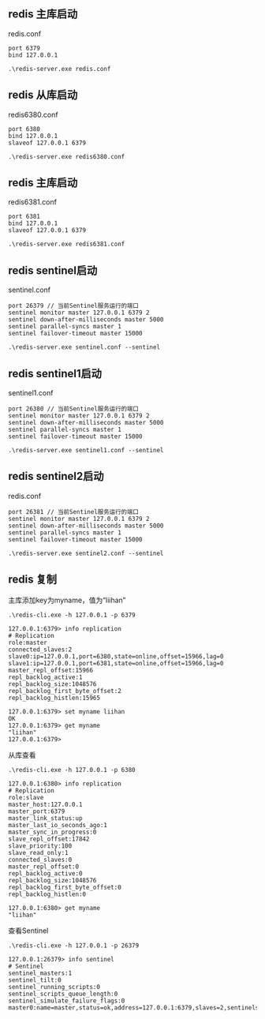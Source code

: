 ## redis 主库启动

redis.conf

    port 6379
    bind 127.0.0.1
```
.\redis-server.exe redis.conf
```

## redis 从库启动

redis6380.conf

    port 6380
    bind 127.0.0.1
    slaveof 127.0.0.1 6379

```
.\redis-server.exe redis6380.conf
```

## redis 主库启动

redis6381.conf

    port 6381
    bind 127.0.0.1
    slaveof 127.0.0.1 6379

```
.\redis-server.exe redis6381.conf
```

## redis sentinel启动

sentinel.conf

    port 26379 // 当前Sentinel服务运行的端口  
    sentinel monitor master 127.0.0.1 6379 2   
    sentinel down-after-milliseconds master 5000  
    sentinel parallel-syncs master 1  
    sentinel failover-timeout master 15000

```
.\redis-server.exe sentinel.conf --sentinel
```
## redis sentinel1启动

sentinel1.conf

    port 26380 // 当前Sentinel服务运行的端口  
    sentinel monitor master 127.0.0.1 6379 2   
    sentinel down-after-milliseconds master 5000  
    sentinel parallel-syncs master 1  
    sentinel failover-timeout master 15000

```
.\redis-server.exe sentinel1.conf --sentinel
```
## redis sentinel2启动
redis.conf

    port 26381 // 当前Sentinel服务运行的端口  
    sentinel monitor master 127.0.0.1 6379 2   
    sentinel down-after-milliseconds master 5000  
    sentinel parallel-syncs master 1  
    sentinel failover-timeout master 15000

```
.\redis-server.exe sentinel2.conf --sentinel
```
## redis 复制
主库添加key为myname，值为“liihan”

```
.\redis-cli.exe -h 127.0.0.1 -p 6379
```
```
127.0.0.1:6379> info replication
# Replication
role:master
connected_slaves:2
slave0:ip=127.0.0.1,port=6380,state=online,offset=15966,lag=0
slave1:ip=127.0.0.1,port=6381,state=online,offset=15966,lag=0
master_repl_offset:15966
repl_backlog_active:1
repl_backlog_size:1048576
repl_backlog_first_byte_offset:2
repl_backlog_histlen:15965
```
```
127.0.0.1:6379> set myname liihan
OK
127.0.0.1:6379> get myname
"liihan"
127.0.0.1:6379>
```

从库查看
```
.\redis-cli.exe -h 127.0.0.1 -p 6380
```
```
127.0.0.1:6380> info replication
# Replication
role:slave
master_host:127.0.0.1
master_port:6379
master_link_status:up
master_last_io_seconds_ago:1
master_sync_in_progress:0
slave_repl_offset:17842
slave_priority:100
slave_read_only:1
connected_slaves:0
master_repl_offset:0
repl_backlog_active:0
repl_backlog_size:1048576
repl_backlog_first_byte_offset:0
repl_backlog_histlen:0
```
```
127.0.0.1:6380> get myname
"liihan"
```

查看Sentinel
```
.\redis-cli.exe -h 127.0.0.1 -p 26379
```
```
127.0.0.1:26379> info sentinel
# Sentinel
sentinel_masters:1
sentinel_tilt:0
sentinel_running_scripts:0
sentinel_scripts_queue_length:0
sentinel_simulate_failure_flags:0
master0:name=master,status=ok,address=127.0.0.1:6379,slaves=2,sentinels=3
```